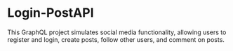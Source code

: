 # Login-PostAPI
This GraphQL project simulates social media functionality, allowing users to register and login, create posts, follow other users, and comment on posts.
